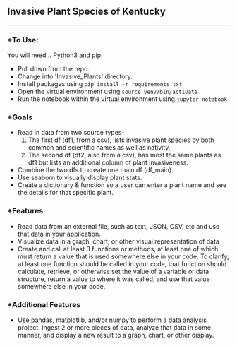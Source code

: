 ## Invasive Plant Species of Kentucky
***

### *To Use:

You will need... Python3 and pip.

- Pull down from the repo.
- Change into 'Invasive_Plants' directory.
- Install packages using `pip install -r requirements.txt`
- Open the virtual environment using `source venv/bin/activate`
- Run the notebook within the virtual environment using `jupyter notebook`
    

### *Goals

 - Read in data from two source types-
    1. The first df (df1, from a csv), lists invasive plant species by both common and scientific names as well as nativity.
    2. The second df (df2, also from a csv), has most the same plants as df1 but lists an additional column of plant invasiveness. 
 - Combine the two dfs to create one main df (df_main).
 - Use seaborn to visually display plant stats.
 - Create a dictionary & function so a user can enter a plant name and see the details for that specific plant.
 
 


### *Features

 - Read data from an external file, such as text, JSON, CSV, etc and use that data in your application.
 - Visualize data in a graph, chart, or other visual representation of data
 - Create and call at least 3 functions or methods, at least one of which must return a value that is used 
 somewhere else in your code. To clarify, at least one function should be called in your code, that function 
 should calculate, retrieve, or otherwise set the value of a variable or data structure, return a value to 
 where it was called, and use that value somewhere else in your code.


### *Additional Features

 - Use pandas, matplotlib, and/or numpy to perform a data analysis project. Ingest 2 or more pieces of data, 
analyze that data in some manner, and display a new result to a graph, chart, or other display.